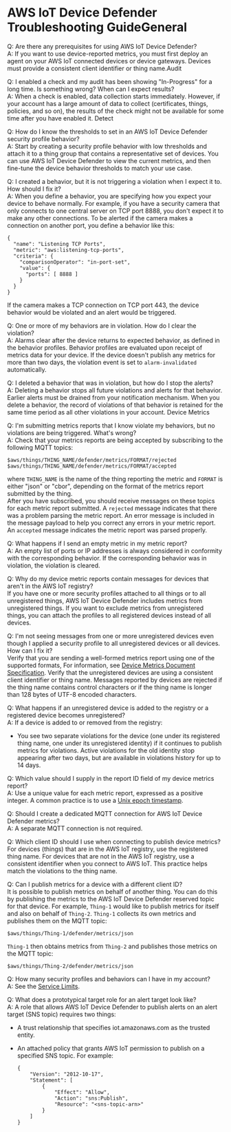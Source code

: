 # AWS IoT Device Defender Troubleshooting Guide<a name="device-defender-troubleshoot"></a>General

Q: Are there any prerequisites for using AWS IoT Device Defender?   
A: If you want to use device\-reported metrics, you must first deploy an agent on your AWS IoT connected devices or device gateways\. Devices must provide a consistent client identifier or thing name\.Audit

Q: I enabled a check and my audit has been showing "In\-Progress" for a long time\. Is something wrong? When can I expect results?   
A: When a check is enabled, data collection starts immediately\. However, if your account has a large amount of data to collect \(certificates, things, policies, and so on\), the results of the check might not be available for some time after you have enabled it\. Detect

Q: How do I know the thresholds to set in an AWS IoT Device Defender security profile behavior?   
A: Start by creating a security profile behavior with low thresholds and attach it to a thing group that contains a representative set of devices\. You can use AWS IoT Device Defender to view the current metrics, and then fine\-tune the device behavior thresholds to match your use case\. 

Q: I created a behavior, but it is not triggering a violation when I expect it to\. How should I fix it?   
A: When you define a behavior, you are specifying how you expect your device to behave normally\. For example, if you have a security camera that only connects to one central server on TCP port 8888, you don't expect it to make any other connections\. To be alerted if the camera makes a connection on another port, you define a behavior like this:   

```
{
  "name": "Listening TCP Ports",
  "metric": "aws:listening-tcp-ports",
  "criteria": {
    "comparisonOperator": "in-port-set",
    "value": {
      "ports": [ 8888 ]
    }
  }
}
```
If the camera makes a TCP connection on TCP port 443, the device behavior would be violated and an alert would be triggered\. 

Q: One or more of my behaviors are in violation\. How do I clear the violation?   
A: Alarms clear after the device returns to expected behavior, as defined in the behavior profiles\. Behavior profiles are evaluated upon receipt of metrics data for your device\. If the device doesn't publish any metrics for more than two days, the violation event is set to `alarm-invalidated` automatically\.

Q: I deleted a behavior that was in violation, but how do I stop the alerts?   
A: Deleting a behavior stops all future violations and alerts for that behavior\. Earlier alerts must be drained from your notification mechanism\. When you delete a behavior, the record of violations of that behavior is retained for the same time period as all other violations in your account\. Device Metrics

Q: I'm submitting metrics reports that I know violate my behaviors, but no violations are being triggered\. What's wrong?   
A: Check that your metrics reports are being accepted by subscribing to the following MQTT topics:  

```
$aws/things/THING_NAME/defender/metrics/FORMAT/rejected
$aws/things/THING_NAME/defender/metrics/FORMAT/accepted
```
where `THING_NAME` is the name of the thing reporting the metric and `FORMAT` is either "json" or "cbor", depending on the format of the metrics report submitted by the thing\.  
After you have subscribed, you should receive messages on these topics for each metric report submitted\. A `rejected` message indicates that there was a problem parsing the metric report\. An error message is included in the message payload to help you correct any errors in your metric report\. An `accepted` message indicates the metric report was parsed properly\. 

Q: What happens if I send an empty metric in my metric report?  
A: An empty list of ports or IP addresses is always considered in conformity with the corresponding behavior\. If the corresponding behavior was in violation, the violation is cleared\. 

Q: Why do my device metric reports contain messages for devices that aren't in the AWS IoT registry?  
If you have one or more security profiles attached to all things or to all unregistered things, AWS IoT Device Defender includes metrics from unregistered things\. If you want to exclude metrics from unregistered things, you can attach the profiles to all registered devices instead of all devices\.

Q: I'm not seeing messages from one or more unregistered devices even though I applied a security profile to all unregistered devices or all devices\. How can I fix it?  
Verify that you are sending a well\-formed metrics report using one of the supported formats, For information, see [Device Metrics Document Specification](device-defender-detect.md#DetectMetricsMessagesSpec)\. Verify that the unregistered devices are using a consistent client identifier or thing name\. Messages reported by devices are rejected if the thing name contains control characters or if the thing name is longer than 128 bytes of UTF\-8 encoded characters\.

Q: What happens if an unregistered device is added to the registry or a registered device becomes unregistered?  
A: If a device is added to or removed from the registry:  
+ You see two separate violations for the device \(one under its registered thing name, one under its unregistered identity\) if it continues to publish metrics for violations\. Active violations for the old identity stop appearing after two days, but are available in violations history for up to 14 days\.

Q: Which value should I supply in the report ID field of my device metrics report?   
A: Use a unique value for each metric report, expressed as a positive integer\. A common practice is to use a [Unix epoch timestamp](https://en.wikipedia.org/wiki/Unix_time)\. 

Q: Should I create a dedicated MQTT connection for AWS IoT Device Defender metrics?   
A: A separate MQTT connection is not required\. 

Q: Which client ID should I use when connecting to publish device metrics?   
For devices \(things\) that are in the AWS IoT registry, use the registered thing name\. For devices that are not in the AWS IoT registry, use a consistent identifier when you connect to AWS IoT\. This practice helps match the violations to the thing name\.

Q: Can I publish metrics for a device with a different client ID?   
It is possible to publish metrics on behalf of another thing\. You can do this by publishing the metrics to the AWS IoT Device Defender reserved topic for that device\. For example, `Thing-1` would like to publish metrics for itself and also on behalf of `Thing-2`\. `Thing-1` collects its own metrics and publishes them on the MQTT topic:  

```
$aws/things/Thing-1/defender/metrics/json
```
`Thing-1` then obtains metrics from `Thing-2` and publishes those metrics on the MQTT topic:  

```
$aws/things/Thing-2/defender/metrics/json
```

Q: How many security profiles and behaviors can I have in my account?   
A: See the [Service Limits](device-defender-detect.md#detect-limits)\. 

Q: What does a prototypical target role for an alert target look like?   
A: A role that allows AWS IoT Device Defender to publish alerts on an alert target \(SNS topic\) requires two things:   
+ A trust relationship that specifies iot\.amazonaws\.com as the trusted entity\. 
+ An attached policy that grants AWS IoT permission to publish on a specified SNS topic\. For example:

  ```
  {
      "Version": "2012-10-17",
      "Statement": [
          {
              "Effect": "Allow",
              "Action": "sns:Publish",
              "Resource": "<sns-topic-arn>"
          }
      ]
  }
  ```